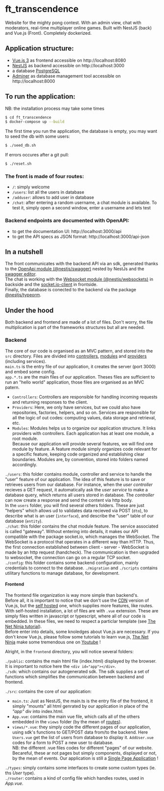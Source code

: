 # ft_transcendence
Website for the mighty pong contest. With an admin view, chat with moderators, real-time multiplayer online games.
Built with NestJS (back) and Vue.js (Front).
Completely dockerized.

## Application structure:
- [Vue.js 3](https://v3.vuejs.org/guide/introduction.html) as frontend accessible on http://localhost:8080
- [NestJS](https://docs.nestjs.com/) as backend accessible on http://localhost:3000
- a database [PostgreSQL](https://www.postgresql.org/docs/13/index.html)
- [Adminer](https://www.adminer.org/en/) as database management tool accessible on http://localhost:8000

## To run the application:
NB: the installation process may take some times
```sh
$ cd ft_transcendence
$ docker-compose up --build
```
The first time you run the application, the database is empty, you may want to seed the db with some users:
```sh
$ ./seed_db.sh
```
If errors occures after a git pull:
```sh
$ ./reset.sh
```
### The front is made of four routes:
- `/`: simply welcome
- `/users`: list all the users in database
- `/adduser`: allows to add user in database
- `/chat`: after entering a random username, a chat module is available. To test it, simply open a second window, enter a username and lets test

### Backend endpoints are documented with OpenAPI:
- to get the documentation UI: http://localhost:3000/api
- to get the API specs as JSON format: http://localhost:3000/api-json

## In a nutshell
The front communicates with the backend API via an sdk, generated thanks to the [OpenApi module (@nestjs/swagger)](https://docs.nestjs.com/openapi/introduction) nested by NestJs and the [swagger editor](https://editor.swagger.io/).  
The chat is working with the [Websocket module (@nestjs/websockets)](https://docs.nestjs.com/websockets/gateways) in backside and the [socket.io-client](https://socket.io/docs/v4/) in frontside.   
Finally, the database is conected to the backend via the package [@nestjs/typeorm](https://docs.nestjs.com/techniques/database).

## Under the hood
Both backend and frontend are made of a lot of files. Don't worry, the file multiplication is part of the frameworks structures but all are needed.
### Backend
The core of our code is organised as an MVC pattern, and stored into the `src` directory. Files are divided into [controllers](https://docs.nestjs.com/controllers), [modules](https://docs.nestjs.com/modules) and [providers](https://docs.nestjs.com/providers) (including services).  
`main.ts` is the entry file of our application, it creates the server (port 3000) and embed some config.  
`app.*.ts` are the main files of our application. Theses files are sufficient to run an "hello world" application, those files are organised as an MVC patern.
- `Controllers`: Controllers are responsible for handling incoming requests and returning responses to the client.
- `Providers`: Here, we only have services, but we could also have repositories, factories, helpers, and so on. Services are responsible for all the logic of out codes: computing values, data storage and retrieval, etc.
- `Modules`: Modules helps us to organize our application structure. It links providers with controllers. Each application has at least one module, a root module.  
Because our application will provide several features, we will find one module by feature. A feature module simply organizes code relevant for a specific feature, keeping code organized and establishing clear boundaries. Modules are, by convention, stored into folders named accordingly.

`./users`: this folder contains module, controller and service to handle the "user" feature of our application. The idea of this feature is to save or retrieves users from our database. For instance, when the *user controller* recieves a GET request, it automatically ask the *user service* to make a database query, which returns all users stored in database. The *controller* can now create a response and send the content via http body.  
In the `users` folder, you will find several others folders. These are just "helpers" which allows ud to validates data recieved via POST (`dto`), to describe what is an user (`interface`), and describe the "user" table of our database (`entity`).  
`./chat`: this folder contains the chat module feature. The service associated is called "gateway". Without entering into details, it makes our API compatible with the package socket.io, which manages the WebSocket. The WebSocket is a protocol that operates in a different way than HTTP. Thus, the first connection established between client - server - WebSocket is made by an http request (handcheck). The communication is then upgraded to websocket, the connection can go on a regular TCP socket.  
`./config`: this folder contains some backend configuration, mainly credentials to connect to the database.
`./migration` and `./scripts` contains utilitary functions to manage database, for development.
#### Frontend
The frontend file organization is way more simple than backend's.  
Before all, it is important to notice that we don't use the [CDN](https://v3.vuejs.org/guide/installation.html#cdn) version of Vue.js, but the [self hosted](https://v3.vuejs.org/guide/installation.html#download-and-self-host) one, which supplies more features, like routes. With self-hosted installation, a lot of files are with `.vue` extension. These are simply files written in javascript or typescript, where all of our code is embedded. In these files, we need to respect a particlar template (see [The Net Ninja tutorial](https://youtu.be/GWRvrSqnFbM?t=960)).  
Before enter into details, some knoledges about Vue.js are necessary. If you don't know Vue.js, please follow some tutorials to learn vue.js, [The Net Ninja](https://www.youtube.com/c/TheNetNinja/playlists) make some tremendous one on [Youtube](https://www.youtube.com/playlist?list=PL4cUxeGkcC9hYYGbV60Vq3IXYNfDk8At1) !  
  
Alright, in the `frontend` directory, you will notice several folders:  

`./public`: contains the main html file (index.html) displayed by the browser. It is important to notice here the `<div id="app"></div>`.  
`./sdk`: which contains our autogenerated sdk. The sdk supplies a set of functions which simplifies the communication between backend and frontend. 

`./src`: contains the core of our application:  

- `main.ts`: Just as NestJS, the main.ts is the entry file of the frontend, it simply "mounts" all html genrated by our application in place of the *"app"* div into index.html.  
- `App.vue`: contains the main vue file, which calls all of the others embedded in the `views` folder (by the mean of [routes](vhttps://v3.vuejs.org/guide/routing.html#official-router)).  
- `views/*.vue`: they simply code the different pages of our application, using sdk's functions to GET/POST data from/to the backend. Here `Users.vue` get the list of users from database to display it. `AddUser.vue` codes for a form to POST a new user to database.  
NB: the different .vue files codes for different "pages" of our website. Becareful, these ar not pages but simply components, displayed or not, by the mean of events. Our application is still a [Single Page Application](https://developer.mozilla.org/en-US/docs/Glossary/SPA) !  

`./types`: simply contains some interfaces to create some custom types (ie. ths *User* type).  
`./router`: contains a kind of config file which handles routes, used in *App.vue*.
